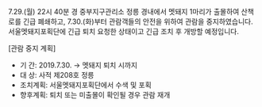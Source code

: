 7.29.(월) 22시 40분 경 중부지구관리소 정릉 경내에서 멧돼지 1마리가 출몰하여 산책로를 긴급 폐쇄하고, 7.30.(화)부터 관람객들의 안전을 위하여 관람을 중지하였습니다. 서울멧돼지포획단에 긴급 퇴치 요청한 상태이고 긴급 조치 후 개방할 예정입니다.

[관람 중지 계획]
- 기 간: 2019.7.30. → 멧돼지 퇴치 시까지
- 대 상: 사적 제208호 정릉
- 조치계획: 서울멧돼지포획단에서 수색 및 포획
- 향후계획: 퇴치 또는 미출몰이 확인될 경우 관람 재개